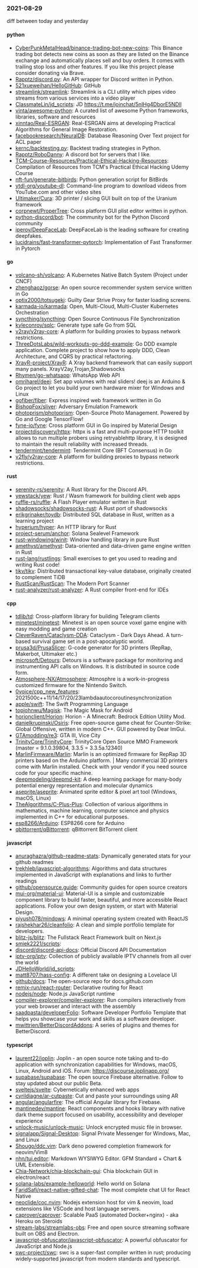 ### 2021-08-29
diff between today and yesterday

#### python
* [CyberPunkMetalHead/binance-trading-bot-new-coins](https://github.com/CyberPunkMetalHead/binance-trading-bot-new-coins): This Binance trading bot detects new coins as soon as they are listed on the Binance exchange and automatically places sell and buy orders. It comes with trailing stop loss and other features. If you like this project please consider donating via Brave.
* [Rapptz/discord.py](https://github.com/Rapptz/discord.py): An API wrapper for Discord written in Python.
* [521xueweihan/HelloGitHub](https://github.com/521xueweihan/HelloGitHub):  GitHub 
* [streamlink/streamlink](https://github.com/streamlink/streamlink): Streamlink is a CLI utility which pipes video streams from various services into a video player
* [ClassmateLin/jd_scripts](https://github.com/ClassmateLin/jd_scripts): JD https://t.me/joinchat/5nIHg4DborE5NDll
* [vinta/awesome-python](https://github.com/vinta/awesome-python): A curated list of awesome Python frameworks, libraries, software and resources
* [xinntao/Real-ESRGAN](https://github.com/xinntao/Real-ESRGAN): Real-ESRGAN aims at developing Practical Algorithms for General Image Restoration.
* [facebookresearch/NeuralDB](https://github.com/facebookresearch/NeuralDB): Database Reasoning Over Text project for ACL paper
* [kernc/backtesting.py](https://github.com/kernc/backtesting.py):     Backtest trading strategies in Python.
* [Rapptz/RoboDanny](https://github.com/Rapptz/RoboDanny): A discord bot for servers that I like.
* [TCM-Course-Resources/Practical-Ethical-Hacking-Resources](https://github.com/TCM-Course-Resources/Practical-Ethical-Hacking-Resources): Compilation of Resources from TCM's Practical Ethical Hacking Udemy Course
* [nft-fun/generate-bitbirds](https://github.com/nft-fun/generate-bitbirds): Python generation script for BitBirds
* [ytdl-org/youtube-dl](https://github.com/ytdl-org/youtube-dl): Command-line program to download videos from YouTube.com and other video sites
* [Ultimaker/Cura](https://github.com/Ultimaker/Cura): 3D printer / slicing GUI built on top of the Uranium framework
* [corpnewt/ProperTree](https://github.com/corpnewt/ProperTree): Cross platform GUI plist editor written in python.
* [python-discord/bot](https://github.com/python-discord/bot): The community bot for the Python Discord community
* [iperov/DeepFaceLab](https://github.com/iperov/DeepFaceLab): DeepFaceLab is the leading software for creating deepfakes.
* [lucidrains/fast-transformer-pytorch](https://github.com/lucidrains/fast-transformer-pytorch): Implementation of Fast Transformer in Pytorch

#### go
* [volcano-sh/volcano](https://github.com/volcano-sh/volcano): A Kubernetes Native Batch System (Project under CNCF)
* [zhenghaoz/gorse](https://github.com/zhenghaoz/gorse): An open source recommender system service written in Go
* [optix2000/totsugeki](https://github.com/optix2000/totsugeki): Guilty Gear Strive Proxy for faster loading screens.
* [karmada-io/karmada](https://github.com/karmada-io/karmada): Open, Multi-Cloud, Multi-Cluster Kubernetes Orchestration
* [syncthing/syncthing](https://github.com/syncthing/syncthing): Open Source Continuous File Synchronization
* [kyleconroy/sqlc](https://github.com/kyleconroy/sqlc): Generate type safe Go from SQL
* [v2ray/v2ray-core](https://github.com/v2ray/v2ray-core): A platform for building proxies to bypass network restrictions.
* [ThreeDotsLabs/wild-workouts-go-ddd-example](https://github.com/ThreeDotsLabs/wild-workouts-go-ddd-example): Go DDD example application. Complete project to show how to apply DDD, Clean Architecture, and CQRS by practical refactoring.
* [XrayR-project/XrayR](https://github.com/XrayR-project/XrayR): A Xray backend framework that can easily support many panels. XrayV2ay,Trojan,Shadowsocks
* [Rhymen/go-whatsapp](https://github.com/Rhymen/go-whatsapp): WhatsApp Web API
* [omriharel/deej](https://github.com/omriharel/deej): Set app volumes with real sliders! deej is an Arduino & Go project to let you build your own hardware mixer for Windows and Linux
* [gofiber/fiber](https://github.com/gofiber/fiber):  Express inspired web framework written in Go
* [BishopFox/sliver](https://github.com/BishopFox/sliver): Adversary Emulation Framework
* [photoprism/photoprism](https://github.com/photoprism/photoprism): Open-Source Photo Management. Powered by Go and Google TensorFlow! 
* [fyne-io/fyne](https://github.com/fyne-io/fyne): Cross platform GUI in Go inspired by Material Design
* [projectdiscovery/httpx](https://github.com/projectdiscovery/httpx): httpx is a fast and multi-purpose HTTP toolkit allows to run multiple probers using retryablehttp library, it is designed to maintain the result reliability with increased threads.
* [tendermint/tendermint](https://github.com/tendermint/tendermint):  Tendermint Core (BFT Consensus) in Go
* [v2fly/v2ray-core](https://github.com/v2fly/v2ray-core): A platform for building proxies to bypass network restrictions.

#### rust
* [serenity-rs/serenity](https://github.com/serenity-rs/serenity): A Rust library for the Discord API.
* [yewstack/yew](https://github.com/yewstack/yew): Rust / Wasm framework for building client web apps
* [ruffle-rs/ruffle](https://github.com/ruffle-rs/ruffle): A Flash Player emulator written in Rust
* [shadowsocks/shadowsocks-rust](https://github.com/shadowsocks/shadowsocks-rust): A Rust port of shadowsocks
* [erikgrinaker/toydb](https://github.com/erikgrinaker/toydb): Distributed SQL database in Rust, written as a learning project
* [hyperium/hyper](https://github.com/hyperium/hyper): An HTTP library for Rust
* [project-serum/anchor](https://github.com/project-serum/anchor):  Solana Sealevel Framework
* [rust-windowing/winit](https://github.com/rust-windowing/winit): Window handling library in pure Rust
* [amethyst/amethyst](https://github.com/amethyst/amethyst): Data-oriented and data-driven game engine written in Rust
* [rust-lang/rustlings](https://github.com/rust-lang/rustlings):  Small exercises to get you used to reading and writing Rust code!
* [tikv/tikv](https://github.com/tikv/tikv): Distributed transactional key-value database, originally created to complement TiDB
* [RustScan/RustScan](https://github.com/RustScan/RustScan):  The Modern Port Scanner 
* [rust-analyzer/rust-analyzer](https://github.com/rust-analyzer/rust-analyzer): A Rust compiler front-end for IDEs

#### cpp
* [tdlib/td](https://github.com/tdlib/td): Cross-platform library for building Telegram clients
* [minetest/minetest](https://github.com/minetest/minetest): Minetest is an open source voxel game engine with easy modding and game creation
* [CleverRaven/Cataclysm-DDA](https://github.com/CleverRaven/Cataclysm-DDA): Cataclysm - Dark Days Ahead. A turn-based survival game set in a post-apocalyptic world.
* [prusa3d/PrusaSlicer](https://github.com/prusa3d/PrusaSlicer): G-code generator for 3D printers (RepRap, Makerbot, Ultimaker etc.)
* [microsoft/Detours](https://github.com/microsoft/Detours): Detours is a software package for monitoring and instrumenting API calls on Windows. It is distributed in source code form.
* [Atmosphere-NX/Atmosphere](https://github.com/Atmosphere-NX/Atmosphere): Atmosphre is a work-in-progress customized firmware for the Nintendo Switch.
* [0voice/cpp_new_features](https://github.com/0voice/cpp_new_features): 2021500c++11/14/17/20/23lambdaautocoroutinesynchronization
* [apple/swift](https://github.com/apple/swift): The Swift Programming Language
* [topjohnwu/Magisk](https://github.com/topjohnwu/Magisk): The Magic Mask for Android
* [horionclient/Horion](https://github.com/horionclient/Horion): Horion - A Minecraft: Bedrock Edition Utility Mod.
* [danielkrupinski/Osiris](https://github.com/danielkrupinski/Osiris): Free open-source game cheat for Counter-Strike: Global Offensive, written in modern C++. GUI powered by Dear ImGui.
* [GTAmodding/re3](https://github.com/GTAmodding/re3): GTA III, Vice City
* [TrinityCore/TrinityCore](https://github.com/TrinityCore/TrinityCore): TrinityCore Open Source MMO Framework (master = 9.1.0.39804, 3.3.5 = 3.3.5a.12340)
* [MarlinFirmware/Marlin](https://github.com/MarlinFirmware/Marlin): Marlin is an optimized firmware for RepRap 3D printers based on the Arduino platform. | Many commercial 3D printers come with Marlin installed. Check with your vendor if you need source code for your specific machine.
* [deepmodeling/deepmd-kit](https://github.com/deepmodeling/deepmd-kit): A deep learning package for many-body potential energy representation and molecular dynamics
* [aseprite/aseprite](https://github.com/aseprite/aseprite): Animated sprite editor & pixel art tool (Windows, macOS, Linux)
* [TheAlgorithms/C-Plus-Plus](https://github.com/TheAlgorithms/C-Plus-Plus): Collection of various algorithms in mathematics, machine learning, computer science and physics implemented in C++ for educational purposes.
* [esp8266/Arduino](https://github.com/esp8266/Arduino): ESP8266 core for Arduino
* [qbittorrent/qBittorrent](https://github.com/qbittorrent/qBittorrent): qBittorrent BitTorrent client

#### javascript
* [anuraghazra/github-readme-stats](https://github.com/anuraghazra/github-readme-stats):  Dynamically generated stats for your github readmes
* [trekhleb/javascript-algorithms](https://github.com/trekhleb/javascript-algorithms):  Algorithms and data structures implemented in JavaScript with explanations and links to further readings
* [github/opensource.guide](https://github.com/github/opensource.guide):  Community guides for open source creators
* [mui-org/material-ui](https://github.com/mui-org/material-ui): Material-UI is a simple and customizable component library to build faster, beautiful, and more accessible React applications. Follow your own design system, or start with Material Design.
* [piyush078/mindows](https://github.com/piyush078/mindows): A minimal operating system created with ReactJS
* [rajshekhar26/cleanfolio](https://github.com/rajshekhar26/cleanfolio): A clean and simple portfolio template for developers.
* [blitz-js/blitz](https://github.com/blitz-js/blitz): The Fullstack React Framework  built on Next.js
* [smiek2221/scripts](https://github.com/smiek2221/scripts): 
* [discord/discord-api-docs](https://github.com/discord/discord-api-docs): Official Discord API Documentation
* [iptv-org/iptv](https://github.com/iptv-org/iptv): Collection of publicly available IPTV channels from all over the world
* [JDHelloWorld/jd_scripts](https://github.com/JDHelloWorld/jd_scripts): 
* [matt8707/hass-config](https://github.com/matt8707/hass-config): A different take on designing a Lovelace UI
* [github/docs](https://github.com/github/docs): The open-source repo for docs.github.com
* [remix-run/react-router](https://github.com/remix-run/react-router): Declarative routing for React
* [nodejs/node](https://github.com/nodejs/node): Node.js JavaScript runtime 
* [compiler-explorer/compiler-explorer](https://github.com/compiler-explorer/compiler-explorer): Run compilers interactively from your web browser and interact with the assembly
* [saadpasta/developerFolio](https://github.com/saadpasta/developerFolio):  Software Developer Portfolio Template that helps you showcase your work and skills as a software developer.
* [mwittrien/BetterDiscordAddons](https://github.com/mwittrien/BetterDiscordAddons): A series of plugins and themes for BetterDiscord.

#### typescript
* [laurent22/joplin](https://github.com/laurent22/joplin): Joplin - an open source note taking and to-do application with synchronization capabilities for Windows, macOS, Linux, Android and iOS. Forum: https://discourse.joplinapp.org/
* [supabase/supabase](https://github.com/supabase/supabase): The open source Firebase alternative. Follow to stay updated about our public Beta.
* [sveltejs/svelte](https://github.com/sveltejs/svelte): Cybernetically enhanced web apps
* [cyrildiagne/ar-cutpaste](https://github.com/cyrildiagne/ar-cutpaste): Cut and paste your surroundings using AR
* [angular/angularfire](https://github.com/angular/angularfire): The official Angular library for Firebase.
* [mantinedev/mantine](https://github.com/mantinedev/mantine): React components and hooks library with native dark theme support focused on usability, accessibility and developer experience
* [unlock-music/unlock-music](https://github.com/unlock-music/unlock-music): Unlock encrypted music file in browser. 
* [signalapp/Signal-Desktop](https://github.com/signalapp/Signal-Desktop): Signal  Private Messenger for Windows, Mac, and Linux
* [Shougo/ddc.vim](https://github.com/Shougo/ddc.vim): Dark deno powered completion framework for neovim/Vim8
* [nhn/tui.editor](https://github.com/nhn/tui.editor):  Markdown WYSIWYG Editor. GFM Standard + Chart & UML Extensible.
* [Chia-Network/chia-blockchain-gui](https://github.com/Chia-Network/chia-blockchain-gui): Chia blockchain GUI in electron/react
* [solana-labs/example-helloworld](https://github.com/solana-labs/example-helloworld): Hello world on Solana
* [FaridSafi/react-native-gifted-chat](https://github.com/FaridSafi/react-native-gifted-chat):  The most complete chat UI for React Native
* [neoclide/coc.nvim](https://github.com/neoclide/coc.nvim): Nodejs extension host for vim & neovim, load extensions like VSCode and host language servers.
* [caprover/caprover](https://github.com/caprover/caprover): Scalable PaaS (automated Docker+nginx) - aka Heroku on Steroids
* [stream-labs/streamlabs-obs](https://github.com/stream-labs/streamlabs-obs): Free and open source streaming software built on OBS and Electron.
* [javascript-obfuscator/javascript-obfuscator](https://github.com/javascript-obfuscator/javascript-obfuscator): A powerful obfuscator for JavaScript and Node.js
* [swc-project/swc](https://github.com/swc-project/swc): swc is a super-fast compiler written in rust; producing widely-supported javascript from modern standards and typescript.

